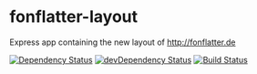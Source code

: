 # fonflatter-layout

Express app containing the new layout of http://fonflatter.de

[![Dependency Status](https://david-dm.org/fonflatter/layout.svg)](https://david-dm.org/fonflatter/layout)
[![devDependency Status](https://david-dm.org/fonflatter/layout/dev-status.svg)](https://david-dm.org/fonflatter/layout#info=devDependencies)
[![Build Status](https://api.travis-ci.org/fonflatter/layout.svg)](https://travis-ci.org/fonflatter/layout)
